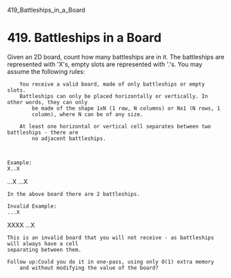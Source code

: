 419_Battleships_in_a_Board
# 419. Battleships in a Board

Given an 2D board, count how many battleships are in it. The battleships are represented with
    'X's, empty slots are represented with '.'s. You may assume the
    following rules:

    
        You receive a valid board, made of only battleships or empty slots.
        Battleships can only be placed horizontally or vertically. In other words, they can only
            be made of the shape 1xN (1 row, N columns) or Nx1 (N rows, 1
            column), where N can be of any size.
        
        At least one horizontal or vertical cell separates between two battleships - there are
            no adjacent battleships.
        
    

    Example:
    X..X
...X
...X

    In the above board there are 2 battleships.

    Invalid Example:
    ...X
XXXX
...X

    This is an invalid board that you will not receive - as battleships will always have a cell
    separating between them.
    
    Follow up:Could you do it in one-pass, using only O(1) extra memory
        and without modifying the value of the board?